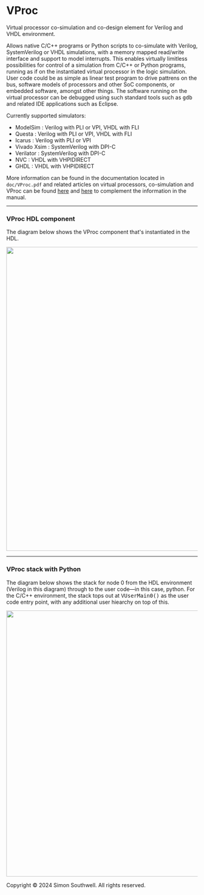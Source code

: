 # VProc
Virtual processor co-simulation and co-design element for Verilog and VHDL environment. 

Allows native C/C++ programs or Python scripts to co-simulate with Verilog, SystemVerilog or VHDL simulations, with a memory mapped read/write interface and support to model interrupts. This enables virtually limitless possibilities for control of a simulation from C/C++ or Python programs, running as if on the instantiated virtual processor in the logic simulation. User code could be as simple as linear test program to drive pattrens on the bus, software models of processors and other SoC components, or embedded software, amongst other things. The software running on the virtual processor can be debugged using such standard tools such as <tt>gdb</tt> and related IDE applications such as Eclipse.

Currently supported simulators:

 * ModelSim : Verilog with PLI or VPI, VHDL with FLI
 * Questa : Verilog with PLI or VPI, VHDL with FLI
 * Icarus : Verilog with PLI or VPI
 * Vivado Xsim : SystemVerilog with DPI-C
 * Verilator : SystemVerilog with DPI-C
 * NVC : VHDL with VHPIDIRECT
 * GHDL : VHDL with VHPIDIRECT

More information can be found in the documentation located in <code>doc/VProc.pdf</code> and related articles on virtual processors, co-simulation and VProc can be found <a href="https://www.linkedin.com/pulse/vproc-virtual-processor-vip-simon-southwell-pjmpe">here</a> and <a href="https://www.linkedin.com/pulse/extending-power-logic-simulations-using-programming-part-southwell-1e">here</a> to complement the information in the manual.

<hr>

### VProc HDL component
The diagram below shows the VProc component that's instantiated in the HDL.
<p align="center">
<img src="https://github.com/wyvernSemi/vproc/assets/21970031/71f770ac-5c5f-401c-bab2-4e3f376dba65" width=800>
</p>
<hr>

### VProc stack with Python
The diagram below shows the stack for node 0 from the HDL environment (Verilog in this diagram) through to the user code&mdash;in this case, python. For the C/C++ environment, the stack tops out at <tt>VUserMain0()</tt> as the user code entry point, with any additional user hiearchy on top of this.
<p align="center">
<img src="https://github.com/wyvernSemi/vproc/assets/21970031/523db26f-e23b-4f26-9019-6fe985c9cb62" width=700>
</p>

Copyright &copy; 2024 Simon Southwell. All rights reserved.
